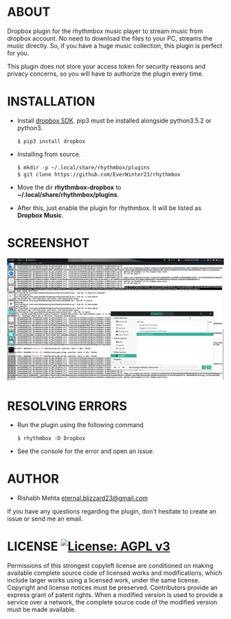 # ABOUT

Dropbox plugin for the rhythmbox music player to stream music from dropbox  account. No
need to download the files to your PC, streams the music directly. So, if you have a huge
music collection, this plugin is perfect for you.

This plugin does not store your access token for security reasons and privacy concerns,
so you will have to authorize the plugin every time.

# INSTALLATION

+ Install [dropbox SDK](https://github.com/dropbox/dropbox-sdk-python). pip3 must be 
  installed alongside python3.5.2 or python3.
    ```
    $ pip3 install dropbox
    ```

+ Installing from source.
    ```
    $ mkdir -p ~/.local/share/rhythmbox/plugins
    $ git clone https://github.com/EverWinter23/rhythmbox
    ```
+ Move the dir **rhythmbox-dropbox** to **~/.local/share/rhythmbox/plugins**.

+ After this, just enable the plugin for rhythmbox. It will be listed as **Dropbox
  Music**.
 
# SCREENSHOT
![Rhymbox Dropbox](/screenshots/rhythm.png?raw=true "Not Much...")

# RESOLVING ERRORS
+ Run the plugin using the following command
    ```
   $ rhythmbox -D Dropbox
    ```
+ See the console for the error and open an issue.

# AUTHOR

*  Rishabh Mehta <eternal.blizzard23@gmail.com>

If you have any questions regarding the plugin, don't hesitate
to create an issue or send me an email.


# LICENSE [![License: AGPL v3](https://img.shields.io/badge/License-AGPL%20v3-blue.svg)](https://www.gnu.org/licenses/agpl-3.0)

Permissions of this strongest copyleft license are conditioned on making available complete
source code of licensed works and modifications, which include larger works using a
licensed work, under the same license. Copyright and license notices must be preserved.
Contributors provide an express grant of patent rights. When a modified version is used to
provide a service over a network, the complete source code of the modified version must be
made available.